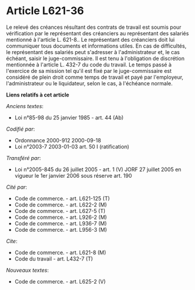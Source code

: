 # Article L621-36

Le relevé des créances résultant des contrats de travail est soumis pour vérification par le représentant des créanciers au
représentant des salariés mentionné à l'article L. 621-8.. Le représentant des créanciers doit lui communiquer tous documents
et informations utiles. En cas de difficultés, le représentant des salariés peut s'adresser à l'administrateur et, le cas
échéant, saisir le juge-commissaire. Il est tenu à l'obligation de discrétion mentionnée à l'article L. 432-7 du code du
travail. Le temps passé à l'exercice de sa mission tel qu'il est fixé par le juge-commissaire est considéré de plein droit
comme temps de travail et payé par l'employeur, l'administrateur ou le liquidateur, selon le cas, à l'échéance normale.

**Liens relatifs à cet article**

_Anciens textes_:

  - Loi n°85-98 du 25 janvier 1985 - art. 44 (Ab)

_Codifié par_:

  - Ordonnance 2000-912 2000-09-18
  - Loi n°2003-7 2003-01-03 art. 50 I (ratification)

_Transféré par_:

  - Loi n°2005-845 du 26 juillet 2005 - art. 1 (V) JORF 27 juillet 2005 en vigueur le 1er janvier 2006 sous réserve art. 190

_Cité par_:

  - Code de commerce. - art. L621-125 (T)
  - Code de commerce. - art. L622-2 (M)
  - Code de commerce. - art. L627-5 (T)
  - Code de commerce. - art. L926-2 (M)
  - Code de commerce. - art. L936-7 (M)
  - Code de commerce. - art. L956-3 (M)

_Cite_:

  - Code de commerce. - art. L621-8 (M)
  - Code du travail - art. L432-7 (T)

_Nouveaux textes_:

  - Code de commerce. - art. L625-2 (V)
